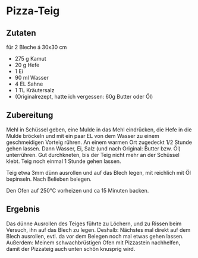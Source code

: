 # Pizza-Teig

## Zutaten

für 2 Bleche á 30x30 cm

- 275 g Kamut
- 20 g Hefe
- 1 Ei
- 90 ml Wasser
- 4 EL Sahne
- 1 TL Kräutersalz
- (Originalrezept, hatte ich vergessen: 60g Butter oder Öl)

## Zubereitung

Mehl in Schüssel geben, eine Mulde in das Mehl eindrücken, die Hefe in die Mulde bröckeln und mit ein paar EL von dem Wasser zu einem geschmeidigen Vorteig rühren. An einem warmen Ort zugedeckt 1/2 Stunde gehen lassen. Dann Wasser, Ei, Salz (und nach Original: Butter bzw. Öl) unterrühren. Gut durchkneten, bis der Teig nicht mehr an der Schüssel klebt. Teig noch einmal 1 Stunde gehen lassen.

Teig etwa 3mm dünn ausrollen und auf das Blech legen, mit reichlich mit Öl bepinseln. Nach Belieben belegen.

Den Ofen auf 250℃ vorheizen und ca 15 Minuten backen.

## Ergebnis

Das dünne Ausrollen des Teiges führte zu Löchern, und zu Rissen beim Versuch, ihn auf das Blech zu legen. Deshalb: Nächstes mal direkt auf dem Blech ausrollen, evtl. da vor dem Belegen noch mal etwas gehen lassen. Außerdem: Meinem schwachbrüstigen Ofen mit Pizzastein nachhelfen, damit der Pizzateig auch unten schön knusprig wird.
